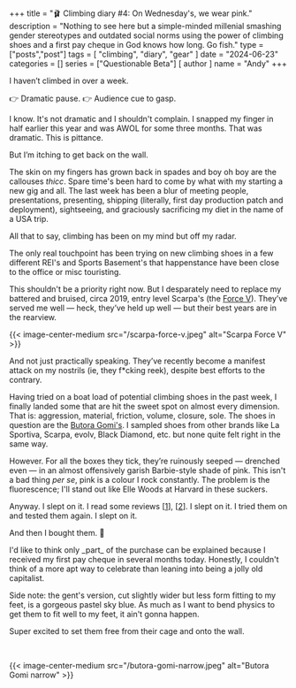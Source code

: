 +++
title = "🩰 Climbing diary #4: On Wednesday's, we wear pink."
description = "Nothing to see here but a simple-minded millenial smashing gender stereotypes and outdated social norms using the power of climbing shoes and a first pay cheque in God knows how long. Go fish."
type = ["posts","post"]
tags = [
    "climbing",
    "diary",
    "gear"
]
date = "2024-06-23"
categories = []
series = ["Questionable Beta"]
[ author ]
  name = "Andy"
+++


I haven’t climbed in over a week. 

👉 Dramatic pause. 👉 Audience cue to gasp. 

I know. It's not dramatic and I shouldn't complain. I snapped my finger in half earlier this year and was AWOL for some three months. That was dramatic. This is pittance. 

But I’m itching to get back on the wall. 

The skin on my fingers has grown back in spades and boy oh boy are the callouses *thicc*. Spare time's been hard to come by what with my starting a new gig and all. The last week has been a blur of meeting people, presentations, presenting, shipping (literally, first day production patch and deployment), sightseeing, and graciously sacrificing my diet in the name of a USA trip. 

All that to say, climbing has been on my mind but off my radar. 

The only real touchpoint has been trying on new climbing shoes in a few different REI's and Sports Basement's that happenstance have been close to the office or misc touristing.

This shouldn't be a priority right now. But I desparately need to replace my battered and bruised, circa 2019, entry level Scarpa's (the [Force V](https://us.scarpa.com/force-v)). They’ve served me well — heck, they’ve held up well — but their best years are in the rearview. 

{{< image-center-medium src="/scarpa-force-v.jpeg" alt="Scarpa Force V" >}}

And not just practically speaking. They’ve recently become a manifest attack on my nostrils (ie, they f*cking reek), despite best efforts to the contrary. 

Having tried on a boat load of potential climbing shoes in the past week, I finally landed some that are hit the sweet spot on almost every dimension. That is: aggression, material, friction, volume, closure, sole. The shoes in question are the [Butora Gomi's](https://butorausa.com/products/gomi-1). I sampled shoes from other brands like La Sportiva, Scarpa, evolv, Black Diamond, etc. but none quite felt right in the same way. 

However. For all the boxes they tick, they’re ruinously seeped — drenched even — in an almost offensively garish Barbie-style shade of pink. This isn't a bad thing *per se*, pink is a colour I rock constantly. The problem is the fluorescence; I'll stand out like Elle Woods at Harvard in these suckers. 

Anyway. I slept on it. I read some reviews \[[1](https://gearjunkie.com/climbing/butora-gomi-climbing-shoe-review)\], \[[2](https://www.outdoorgearlab.com/reviews/climbing/climbing-shoes-womens/butora-gomi-wide-womens)\]. I slept on it. I tried them on and tested them again. I slept on it. 

And then I bought them. 🎉

I'd like to think only \_part\_ of the purchase can be explained because I received my first pay cheque in several months today. Honestly, I couldn't think of a more apt way to celebrate than leaning into being a jolly old capitalist. 

Side note: the gent's version, cut slightly wider but less form fitting to my feet, is a gorgeous pastel sky blue. As much as I want to bend physics to get them to fit well to my feet, it ain't gonna happen. 

Super excited to set them free from their cage and onto the wall.

&nbsp;

{{< image-center-medium src="/butora-gomi-narrow.jpeg" alt="Butora Gomi narrow" >}}

&nbsp;

